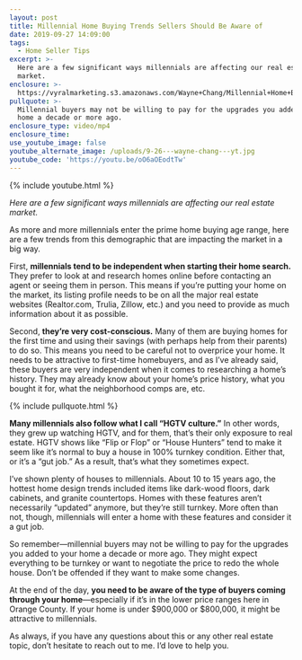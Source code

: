 ```yaml
---
layout: post
title: Millennial Home Buying Trends Sellers Should Be Aware of
date: 2019-09-27 14:09:00
tags:
  - Home Seller Tips
excerpt: >-
  Here are a few significant ways millennials are affecting our real estate
  market.
enclosure: >-
  https://vyralmarketing.s3.amazonaws.com/Wayne+Chang/Millennial+Home+Buying+Trends+Sellers+Should+Be+Aware+of.mp4
pullquote: >-
  Millennial buyers may not be willing to pay for the upgrades you added to your
  home a decade or more ago.
enclosure_type: video/mp4
enclosure_time:
use_youtube_image: false
youtube_alternate_image: /uploads/9-26---wayne-chang---yt.jpg
youtube_code: 'https://youtu.be/oO6aOEodtTw'
---
```


{% include youtube.html %}

*Here are a few significant ways millennials are affecting our real estate market.*

As more and more millennials enter the prime home buying age range, here are a few trends from this demographic that are impacting the market in a big way.&nbsp;

First, **millennials tend to be independent when starting their home search.** They prefer to look at and research homes online before contacting an agent or seeing them in person. This means if you’re putting your home on the market, its listing profile needs to be on all the major real estate websites (Realtor.com, Trulia, Zillow, etc.) and you need to provide as much information about it as possible.

Second, **they’re very cost-conscious.** Many of them are buying homes for the first time and using their savings (with perhaps help from their parents) to do so. This means you need to be careful not to overprice your home. It needs to be attractive to first-time homebuyers, and as I’ve already said, these buyers are very independent when it comes to researching a home’s history. They may already know about your home’s price history, what you bought it for, what the neighborhood comps are, etc.&nbsp;

{% include pullquote.html %}

**Many millennials also follow what I call “HGTV culture.”** In other words, they grew up watching HGTV, and for them, that’s their only exposure to real estate. HGTV shows like “Flip or Flop” or “House Hunters” tend to make it seem like it’s normal to buy a house in 100% turnkey condition. Either that, or it’s a “gut job.” As a result, that’s what they sometimes expect.&nbsp;

I’ve shown plenty of houses to millennials. About 10 to 15 years ago, the hottest home design trends included items like dark-wood floors, dark cabinets, and granite countertops. Homes with these features aren’t necessarily “updated” anymore, but they’re still turnkey. More often than not, though, millennials will enter a home with these features and consider it a gut job.&nbsp;

So remember—millennial buyers may not be willing to pay for the upgrades you added to your home a decade or more ago. They might expect everything to be turnkey or want to negotiate the price to redo the whole house. Don’t be offended if they want to make some changes.&nbsp;

At the end of the day, **you need to be aware of the type of buyers coming through your home**—especially if it’s in the lower price ranges here in Orange County. If your home is under $900,000 or $800,000, it might be attractive to millennials.&nbsp;

As always, if you have any questions about this or any other real estate topic, don’t hesitate to reach out to me. I’d love to help you.&nbsp;